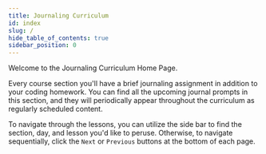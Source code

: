 ```yaml
---
title: Journaling Curriculum
id: index
slug: /
hide_table_of_contents: true
sidebar_position: 0
---
```


Welcome to the Journaling Curriculum Home Page.

Every course section you'll have a brief journaling assignment in addition to your coding homework. You can find all the upcoming journal prompts in this section, and they will periodically appear throughout the curriculum as regularly scheduled content. 

To navigate through the lessons, you can utilize the side bar to find the section, day, and lesson you'd like to peruse. Otherwise, to navigate sequentially, click the `Next` or `Previous` buttons at the bottom of each page.
